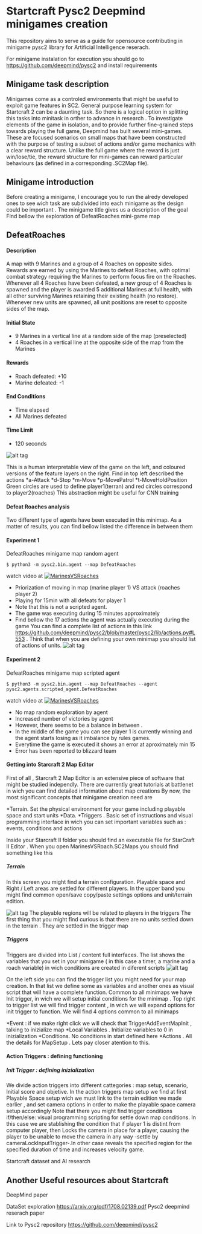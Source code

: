 

# Startcraft Pysc2 Deepmind minigames creation
This repository aims to serve as a guide for opensource contributing in minigame pysc2 library for Artificial Intelligence reserach.

For minigame instalation for execution you should go to https://github.com/deepmind/pysc2 and install requirements

## Minigame task description
Minigames come as a controled environments that might be useful to exploit game features in SC2. General purpose learning system for Startcraft 2 can be a daunting task. So there is a logical option in splitting this tasks into minitask in orther to advance in research . 
To investigate elements of the game in isolation, and to provide further fine-grained steps towards playing the full game, Deepmind has  built several mini-games. These are focused scenarios on small maps that have been constructed with the purpose of testing a subset of actions and/or game mechanics with a clear reward structure. Unlike the full game where the reward is just win/lose/tie, the reward structure for mini-games can reward particular behaviours (as defined in a corresponding .SC2Map file).

## Minigame introduction
Before creating a minigame, I encourage you to run the alredy developed ones to see wich task are subdivided into each minigame as the design could be important . The minigame title gives us a description of the goal 
Find bellow the exploration of DefeatRoaches mini-game map 


## DefeatRoaches

#### Description

A map with 9 Marines and a group of 4 Roaches on opposite sides. Rewards are earned by using the Marines to defeat Roaches, with optimal combat strategy requiring the Marines to perform focus fire on the Roaches. Whenever all 4 Roaches have been defeated, a new group of 4 Roaches is spawned and the player is awarded 5 additional Marines at full health, with all other surviving Marines retaining their existing health (no restore). Whenever new units are spawned, all unit positions are reset to opposite sides of the map.

#### Initial State

*   9 Marines in a vertical line at a random side of the map (preselected)
*   4 Roaches in a vertical line at the opposite side of the map from the
    Marines

#### Rewards

*   Roach defeated: +10
*   Marine defeated: -1

#### End Conditions

*   Time elapsed
*   All Marines defeated

#### Time Limit

*   120 seconds

![alt tag](https://github.com/SoyGema/Startcraft/blob/master/Images/Captura%20de%20pantalla%202017-09-03%20a%20las%2012.05.18.png )

This is a human interpretable view of the game on the left, and coloured versions of the feature layers on the right. Find in top left described the actions 
*a-Attack
*d-Stop
*m-Move
*p-MovePatrol
*t-MoveHoldPosition
Green circles are used to define player1(terran) and red circles correspond to player2(roaches)
This abstraction might be useful for CNN training 


#### Defeat Roaches analysis

Two different type of agents have been executed in this minimap. As a matter of results, you can find bellow listed the difference in between them 

#### Experiment 1

DefeatRoaches minigame map random agent
```shell
$ python3 -m pysc2.bin.agent --map DefeatRoaches
```
watch video at 
[![MarinesVSRoaches](https://github.com/SoyGema/Startcraft/blob/master/Images/2C01EB1027814BB7FF16A15272E1B2DEF9FDEEC3.jpg)](https://www.youtube.com/watch?v=tYxleQHgWJE "Random Agent MarinesVS Roaches" )

*   Priorization of moving in map (marine player 1) VS attack (roaches player 2) 
*   Playing for 15min with all defeats for player 1 
*   Note that this is not a scripted agent. 
*   The game was executing during 15 minutes approximately 
*   Find bellow the 17 actions the agent was actually executing during the game 
You can find a complete list of actions in this link https://github.com/deepmind/pysc2/blob/master/pysc2/lib/actions.py#L553 . Think that when you are defining your own minimap you should list of actions of units.
![alt tag](https://github.com/SoyGema/Startcraft/blob/master/Images/print_screen_1.png )

#### Experiment 2 

DefeatRoaches minigame map scripted agent 
```shell
$ python3 -m pysc2.bin.agent --map DefeatRoaches --agent pysc2.agents.scripted_agent.DefeatRoaches
```
watch video at 
[![MarinesVSRoaches](https://github.com/SoyGema/Startcraft/blob/master/Images/2C01EB1027814BB7FF16A15272E1B2DEF9FDEEC3.jpg)](https://www.youtube.com/watch?v=XvYWLRBf-5U "Scripted Agent MarinesVS Roaches" )

*   No map random exploration by agent
*   Increased number of victories by agent 
*   However, there seems to be a balance in between . 
*   In the middle of the game you can see player 1 is currently winning and the agent starts losing as it imbalance by rules games. 
*   Everytime the game is executed it shows an error at aproximately min 15 
*  Error has been reported to blizzard team 


#### Getting into Starcraft 2 Map Editor 


First of all , Starcraft 2 Map Editor is an extensive piece of software that might be studied independly.
There are currently great tutorials at battlenet in wich you can find detailed information about map creations
By now, the most significant concepts that minigame creation need are 

*Terrain. Set the physical environment for your game including playable space and start units
*Data.
*Triggers . Basic set of instructions and visual programming interface in wich you can set important variables such as : events, conditions and actions 

Inside your Starcraft II folder you should find an executable file for StarCraft II Editor . When you open MarinesVSRoach.SC2Maps you should find something like this 
##### Terrain
In this screen you might find a terrain configuration. Playable space and Right / Left areas are settled for different players. In the upper band you might find common open/save  copy/paste settings options and unit/terrain edition.

![alt tag](https://github.com/SoyGema/Startcraft/blob/master/Images/Captura%20de%20pantalla%202017-09-08%20a%20las%2017.05.07.png)
The playable regions will be related to players in the triggers 
The first thing that you might find curious is that there are no units settled down in the terrain . They are settled in the trigger map 

##### Triggers

Triggers are divided into List / content full interfaces.
The list shows the variables that you set in your minigame ( in this case a timer, a marine and a roach variable) in wich conditions are created in diferent scripts 
![alt tag](https://github.com/SoyGema/Startcraft/blob/master/Images/Captura%20de%20pantalla%202017-09-08%20a%20las%2017.48.55.png)

On the left side you can find the trigger list you might need for your map creation. In that list we define some as variables and another ones as visual script that will have a complete function.
Common to all minimaps we have Init trigger, in wich we will setup initial conditions for the minimap .
Top right to trigger list we will find trigger content , in wich we will expand options for init trigger to function. We will find 4 options common to all minimaps 


*Event : if we make right click we will check that TriggerAddEventMapInit , talking to inizialize map
*Local Variables . Initialize variables to 0 in inizialization
*Conditions. No conditions in start defined here 
*Actions . All the details for MapSetup . Lets pay closer atention to this.

#### Action Triggers : defining functioning

##### Init Trigger : defining inizialization

We divide action triggers into different cattegories : map setup, scenario, Initial score and objetive. In the action triggers map setup we find at first Playable Space setup wich we must link to the terrain edition we made earlier , and set camera options in order to make the playable space camera setup accordingly 
Note that there you might find trigger conditions if/then/else: visual programming scripting for settle down map conditions. In this case we are stablishing the condition that if player 1 is distint from computer player, then Locks the camera in place for a player, causing the player to be unable to move the camera in any way -settle by cameraLockInputTrigger-.In other case reveals the specified region for the specified duration of time and increases velocity game. 



Startcraft dataset and AI research 
## Another  Useful resources about Startcraft 
DeepMind paper

DataSet exploration
https://arxiv.org/pdf/1708.02139.pdf
Pysc2 deepmind reserach paper

Link to Pysc2 repository 
https://github.com/deepmind/pysc2
